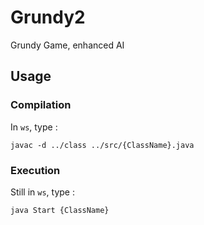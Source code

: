 # Grundy2
Grundy Game, enhanced AI

## Usage
### Compilation
In `ws`, type :
```
javac -d ../class ../src/{ClassName}.java
```
### Execution
Still in `ws`, type :
```
java Start {ClassName}
```
